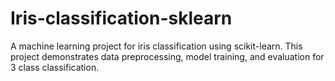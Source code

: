 # Iris-classification-sklearn
 A machine learning project for iris classification using scikit-learn. This project demonstrates data preprocessing, model training, and evaluation for 3 class classification.

    